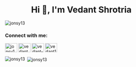 <h1 align="center">Hi 👋, I'm Vedant Shrotria</h1>
<p align="left"> <img src="https://komarev.com/ghpvc/?username=jonsy13&label=Profile%20views&color=0e75b6&style=flat" alt="jonsy13" /> </p>

<h3 align="left">Connect with me:</h3>
<p align="left">
<a href="https://dev.to/jonsy13" target="blank"><img align="center" src="https://raw.githubusercontent.com/rahuldkjain/github-profile-readme-generator/master/src/images/icons/Social/devto.svg" alt="jonsy13" height="30" width="40" /></a>
<a href="https://twitter.com/vedantshrotria" target="blank"><img align="center" src="https://raw.githubusercontent.com/rahuldkjain/github-profile-readme-generator/master/src/images/icons/Social/twitter.svg" alt="vedantshrotria" height="30" width="40" /></a>
<a href="https://linkedin.com/in/vedant-shrotria-09a0ab188" target="blank"><img align="center" src="https://raw.githubusercontent.com/rahuldkjain/github-profile-readme-generator/master/src/images/icons/Social/linked-in-alt.svg" alt="vedant-shrotria-09a0ab188" height="30" width="40" /></a>
<a href="https://www.hackerrank.com/vedant13111998" target="blank"><img align="center" src="https://raw.githubusercontent.com/rahuldkjain/github-profile-readme-generator/master/src/images/icons/Social/hackerrank.svg" alt="vedant13111998" height="30" width="40" /></a>
</p>


<p><img align="left" src="https://github-readme-stats.vercel.app/api/top-langs?username=jonsy13&show_icons=true&locale=en&layout=compact" alt="jonsy13" /></p>

&nbsp;<img align="center" src="https://github-readme-stats.vercel.app/api?username=jonsy13&show_icons=true&locale=en&count_private=true&include_all_commits=true" alt="jonsy13" />

